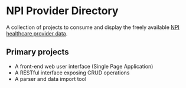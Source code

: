 NPI Provider Directory
======================

A collection of projects to consume and display the freely available [NPI healthcare provider data](http://nppes.viva-it.com/NPI_Files.html).

Primary projects
----------------
* A front-end web user interface (Single Page Application)
* A RESTful interface exposing CRUD operations
* A parser and data import tool 
